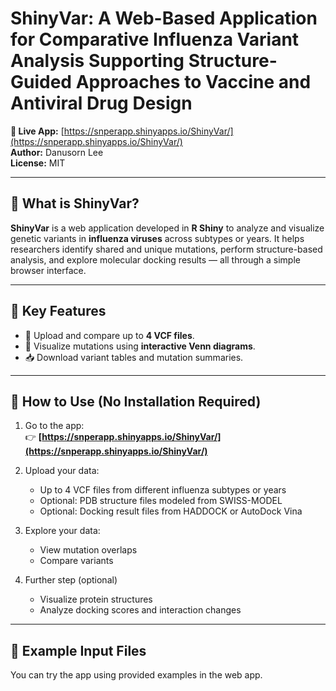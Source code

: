 # ShinyVar: A Web-Based Application for Comparative Influenza Variant Analysis Supporting Structure-Guided Approaches to Vaccine and Antiviral Drug Design

**🔗 Live App:** [https://snperapp.shinyapps.io/ShinyVar/](https://snperapp.shinyapps.io/ShinyVar/)  
**Author:** Danusorn Lee  
**License:** MIT

---

## 🌟 What is ShinyVar?

**ShinyVar** is a web application developed in **R Shiny** to analyze and visualize genetic variants in **influenza viruses** across subtypes or years. It helps researchers identify shared and unique mutations, perform structure-based analysis, and explore molecular docking results — all through a simple browser interface.

---

## 🧬 Key Features

- 🧾 Upload and compare up to **4 VCF files**.
- 🔬 Visualize mutations using **interactive Venn diagrams**.
- 📥 Download variant tables and mutation summaries.

---

## 🚀 How to Use (No Installation Required)

1. Go to the app:  
   👉 **[https://snperapp.shinyapps.io/ShinyVar/](https://snperapp.shinyapps.io/ShinyVar/)**

2. Upload your data:  
   - Up to 4 VCF files from different influenza subtypes or years  
   - Optional: PDB structure files modeled from SWISS-MODEL  
   - Optional: Docking result files from HADDOCK or AutoDock Vina

3. Explore your data:
   - View mutation overlaps
   - Compare variants

4. Further step (optional)
   - Visualize protein structures
   - Analyze docking scores and interaction changes

---

## 📁 Example Input Files

You can try the app using provided examples in the web app.
